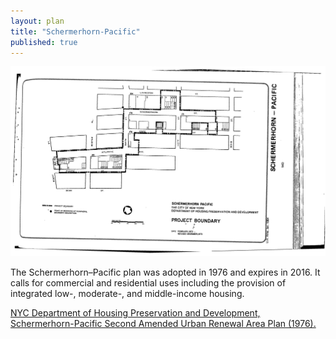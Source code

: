 ```yaml
---
layout: plan
title: "Schermerhorn-Pacific"
published: true
---
```


![Schermerhorn-Pacific in the Atlas of Urban Renewal](Schermerhorn-Pacific.jpg)

The Schermerhorn–Pacific plan was adopted in 1976 and expires in 2016. It calls for commercial and residential uses including the provision of integrated low-, moderate-, and middle-income housing.

[NYC Department of Housing Preservation and Development, Schermerhorn-Pacific Second Amended Urban Renewal Area Plan (1976).](https://www.nyc.gov/assets/hpd/downloads/pdfs/services/schermerhorn-pacific-second-amended-urp.pdf)

